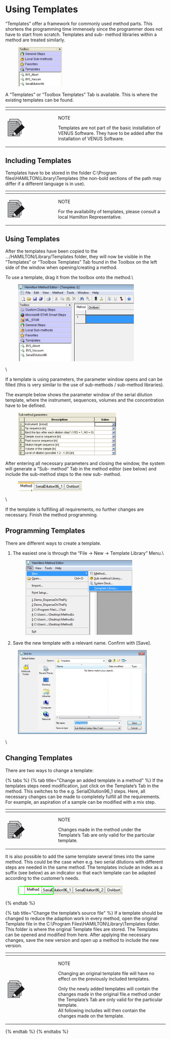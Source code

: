 # Using Templates

“Templates” offer a framework for commonly used method parts. This shortens the programming time immensely since the programmer does not have to start from scratch. Templates and sub- method libraries within a method are treated similarly.

<figure><img src="../.gitbook/assets/Image_435.jpg" alt=""><figcaption></figcaption></figure>

A “Templates” or “Toolbox Templates” Tab is available. This is where the existing templates can be found.

<table data-header-hidden><thead><tr><th width="145"></th><th></th></tr></thead><tbody><tr><td><img src="../.gitbook/assets/image (10) (1) (1) (1) (1) (1) (1) (1) (1) (1) (1) (1).png" alt="" data-size="original"></td><td><p>NOTE</p><p>Templates are not part of the basic installation of VENUS Software. They have to be added after the installation of VENUS Software.</p></td></tr></tbody></table>



## Including Templates‌

Templates have to be stored in the folder C:\Program files\HAMILTON\Library\Templates (the non-bold sections of the path may differ if a different language is in use).

<table data-header-hidden><thead><tr><th width="145"></th><th></th></tr></thead><tbody><tr><td><img src="../.gitbook/assets/image (10) (1) (1) (1) (1) (1) (1) (1) (1) (1) (1) (1).png" alt="" data-size="original"></td><td><p>NOTE</p><p>For the availability of templates, please consult a local Hamilton Representative.</p></td></tr></tbody></table>



## ‌Using Templates‌

After the templates have been copied to the …/HAMILTON/Library/Templates folder, they will now be visible in the “Templates” or “Toolbox Templates” Tab found in the Toolbox on the left side of the window when opening/creating a method.

To use a template, drag it from the toolbox onto the method.\


<figure><img src="../.gitbook/assets/Image_438.jpg" alt=""><figcaption></figcaption></figure>

\


If a template is using parameters, the parameter window opens and can be filled (this is very similar to the use of sub-methods / sub-method libraries).&#x20;

The example below shows the parameter window of the serial dilution template, where the instrument, sequences, volumes and the concentration have to be defined.

<figure><img src="../.gitbook/assets/Image_439.gif" alt=""><figcaption></figcaption></figure>

After entering all necessary parameters and closing the window, the system will generate a “Sub- method” Tab in the method editor (see below) and include the sub-method steps to the new sub- method.

<figure><img src="../.gitbook/assets/Image_440.gif" alt=""><figcaption></figcaption></figure>

\


If the template is fulfilling all requirements, no further changes are necessary. Finish the method programming.

## Programming Templates‌

There are different ways to create a template.

1.  The easiest one is through the “File -> New -> Template Library” Menu.\


    <figure><img src="../.gitbook/assets/Image_444.jpg" alt=""><figcaption></figcaption></figure>
2. Save the new template with a relevant name. Confirm with \[Save].

<figure><img src="../.gitbook/assets/Image_445.jpg" alt=""><figcaption></figcaption></figure>

\


## ‌Changing Templates‌

There are two ways to change a template:

{% tabs %}
{% tab title="Change an added template in a method" %}
If the templates steps need modification, just click on the Template’s Tab in the method. This switches to the e.g. SerialDilution96\_1 steps. Here, all necessary changes can be made to completely fulfill all the requirements. For example, an aspiration of a sample can be modified with a mix step.

<table data-header-hidden><thead><tr><th width="145"></th><th></th></tr></thead><tbody><tr><td><img src="../.gitbook/assets/image (10) (1) (1) (1) (1) (1) (1) (1) (1) (1) (1) (1).png" alt="" data-size="original"></td><td><p>NOTE</p><p>Changes made in the method under the Template’s Tab are only valid for the particular template.</p></td></tr></tbody></table>



It is also possible to add the same template several times into the same method. This could be the case when e.g. two serial dilutions with different steps are needed in the same method. The templates include an index as a suffix (see below) as an indicator so that each template can be adapted according to the customer’s needs.

<figure><img src="../.gitbook/assets/Image_442.png" alt=""><figcaption></figcaption></figure>
{% endtab %}

{% tab title="Change the template’s source file" %}
If a template should be changed to reduce the adaption work in every method, open the original Template file in the C:\Program Files\HAMILTON\Library\Templates folder. This folder is where the original Template files are stored. The Templates can be opened and modified from here. After applying the necessary changes, save the new version and open up a method to include the new version.

<table data-header-hidden><thead><tr><th width="145"></th><th></th></tr></thead><tbody><tr><td><img src="../.gitbook/assets/image (10) (1) (1) (1) (1) (1) (1) (1) (1) (1) (1) (1).png" alt="" data-size="original"></td><td><p>NOTE</p><p>Changing an original template file will have no effect on the previously included templates. </p><p>Only the newly added templates will contain the changes made in the original file.e method under the Template’s Tab are only valid for the particular template.<br>All following includes will then contain the changes made on the template.</p></td></tr></tbody></table>
{% endtab %}
{% endtabs %}



##
